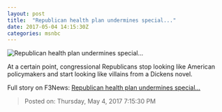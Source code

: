 ```yaml
---
layout: post
title:  "Republican health plan undermines special..."
date: 2017-05-04 14:15:30Z
categories: msnbc
---
```


![Republican health plan undermines special...](http://www.msnbc.com/sites/msnbc/files/styles/ratio--1_91-1--1200x630/public/articles/gs15836.jpg?itok=8bAcKExP)

At a certain point, congressional Republicans stop looking like American policymakers and start looking like villains from a Dickens novel.


Full story on F3News: [Republican health plan undermines special...](http://www.f3nws.com/n/RkmHZH)

> Posted on: Thursday, May 4, 2017 7:15:30 PM
